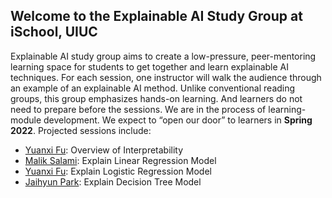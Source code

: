 ## Welcome to the Explainable AI Study Group at iSchool, UIUC

Explainable AI study group aims to create a low-pressure, peer-mentoring learning space for students to get together and learn explainable AI techniques. For each session, one instructor will walk the audience through an example of an explainable AI method. Unlike conventional reading groups, this group emphasizes hands-on learning. And learners do not need to prepare before the sessions. We are in the process of learning-module development. We expect to “open our door” to learners in **Spring 2022**. Projected sessions include:

- [Yuanxi Fu](https://ischool.illinois.edu/people/yuanxi-fu): Overview of Interpretability
- [Malik Salami](https://ischool.illinois.edu/people/malik-salami): Explain Linear Regression Model
- [Yuanxi Fu](https://ischool.illinois.edu/people/yuanxi-fu): Explain Logistic Regression Model
- [Jaihyun Park](https://ischool.illinois.edu/people/jaihyun-park): Explain Decision Tree Model

